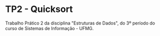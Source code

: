 # TP2 - Quicksort
Trabalho Prático 2 da disciplina "Estruturas de Dados", do 3º período do curso de Sistemas de Informação - UFMG.

